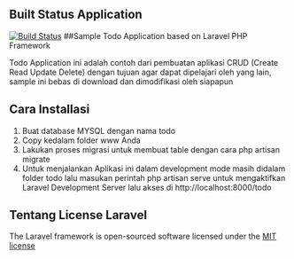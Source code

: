 ## Built Status Application
[![Build Status](https://travis-ci.org/duniadua/TodoApplication.svg?branch=master)](https://travis-ci.org/duniadua/TodoApplication)
##Sample Todo Application based on Laravel PHP Framework

Todo Application ini adalah contoh dari pembuatan aplikasi CRUD (Create Read Update Delete) dengan tujuan
agar dapat dipelajari oleh yang lain, sample ini bebas di download dan dimodifikasi oleh siapapun

## Cara Installasi
1. Buat database MYSQL dengan nama todo
2. Copy kedalam folder www Anda
3. Lakukan proses migrasi untuk membuat table dengan cara php artisan migrate
3. Untuk menjalankan Aplikasi ini dalam development mode masih didalam folder todo lalu masukan perintah php artisan serve untuk
mengaktifkan Laravel Development Server lalu akses di http://localhost:8000/todo

## Tentang License Laravel

The Laravel framework is open-sourced software licensed under the [MIT license](http://opensource.org/licenses/MIT)
